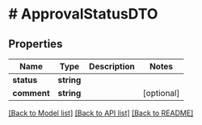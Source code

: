 # # ApprovalStatusDTO

## Properties

Name | Type | Description | Notes
------------ | ------------- | ------------- | -------------
**status** | **string** |  |
**comment** | **string** |  | [optional]

[[Back to Model list]](../../README.md#models) [[Back to API list]](../../README.md#endpoints) [[Back to README]](../../README.md)
